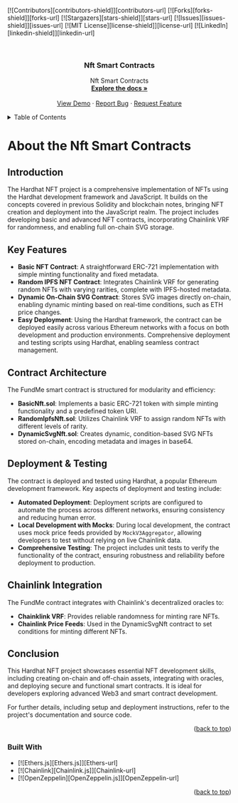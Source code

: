 <a id="readme-top"></a>

<!-- PROJECT SHIELDS -->
<!--
*** I'm using markdown "reference style" links for readability.
*** Reference links are enclosed in brackets [ ] instead of parentheses ( ).
*** See the bottom of this document for the declaration of the reference variables
*** for contributors-url, forks-url, etc. This is an optional, concise syntax you may use.
*** https://www.markdownguide.org/basic-syntax/#reference-style-links
-->

[![Contributors][contributors-shield]][contributors-url]
[![Forks][forks-shield]][forks-url]
[![Stargazers][stars-shield]][stars-url]
[![Issues][issues-shield]][issues-url]
[![MIT License][license-shield]][license-url]
[![LinkedIn][linkedin-shield]][linkedin-url]

<!-- PROJECT LOGO -->
<br />
<div align="center">
 

<h3 align="center">Nft Smart Contracts</h3>

  <p align="center">
    Nft Smart Contracts

<br />
<a href="https://github.com/io10-0x/hardhat-nft-fcc"><strong>Explore the docs »</strong></a>
<br />
<br />
<a href="https://github.com/io10-0x/hardhat-nft-fcc">View Demo</a>
·
<a href="https://github.com/io10-0x/hardhat-nft-fcc/issues/new?labels=bug&template=bug-report---.md">Report Bug</a>
·
<a href="https://github.com/io10-0x/hardhat-nft-fcc/issues/new?labels=enhancement&template=feature-request---.md">Request Feature</a>

  </p>
</div>

<!-- TABLE OF CONTENTS -->
<details>
  <summary>Table of Contents</summary>
  <ol>
    <li>
      <a href="#about-the-project">About The Project</a>
      <ul>
        <li><a href="#built-with">Built With</a></li>
      </ul>
    </li>
    <li>
      <a href="#getting-started">Getting Started</a>
      <ul>
        <li><a href="#prerequisites">Prerequisites</a></li>
        <li><a href="#installation">Installation</a></li>
      </ul>
    </li>
    <li><a href="#usage">Usage</a></li>
    <li><a href="#roadmap">Roadmap</a></li>
    <li><a href="#contributing">Contributing</a></li>
    <li><a href="#license">License</a></li>
    <li><a href="#contact">Contact</a></li>
    <li><a href="#acknowledgments">Acknowledgments</a></li>
  </ol>
</details>

<!-- ABOUT THE PROJECT -->

# About the Nft Smart Contracts

## Introduction

The Hardhat NFT project is a comprehensive implementation of NFTs using the Hardhat development framework and JavaScript. It builds on the concepts covered in previous Solidity and blockchain notes, bringing NFT creation and deployment into the JavaScript realm. The project includes developing basic and advanced NFT contracts, incorporating Chainlink VRF for randomness, and enabling full on-chain SVG storage.

## Key Features

- **Basic NFT Contract**: A straightforward ERC-721 implementation with simple minting functionality and fixed metadata.
- **Random IPFS NFT Contract**: Integrates Chainlink VRF for generating random NFTs with varying rarities, complete with IPFS-hosted metadata.
- **Dynamic On-Chain SVG Contract**: Stores SVG images directly on-chain, enabling dynamic minting based on real-time conditions, such as ETH price changes.
- **Easy Deployment**: Using the Hardhat framework, the contract can be deployed easily across various Ethereum networks with a focus on both development and production environments. Comprehensive deployment and testing scripts using Hardhat, enabling seamless contract management.

## Contract Architecture

The FundMe smart contract is structured for modularity and efficiency:

- **BasicNft.sol**: Implements a basic ERC-721 token with simple minting functionality and a predefined token URI.
- **RandomIpfsNft.sol**: Utilizes Chainlink VRF to assign random NFTs with different levels of rarity.
- **DynamicSvgNft.sol**: Creates dynamic, condition-based SVG NFTs stored on-chain, encoding metadata and images in base64.

## Deployment & Testing

The contract is deployed and tested using Hardhat, a popular Ethereum development framework. Key aspects of deployment and testing include:

- **Automated Deployment**: Deployment scripts are configured to automate the process across different networks, ensuring consistency and reducing human error.
- **Local Development with Mocks**: During local development, the contract uses mock price feeds provided by `MockV3Aggregator`, allowing developers to test without relying on live Chainlink data.
- **Comprehensive Testing**: The project includes unit tests to verify the functionality of the contract, ensuring robustness and reliability before deployment to production.

## Chainlink Integration

The FundMe contract integrates with Chainlink's decentralized oracles to:

- **Chainklink VRF**: Provides reliable randomness for minting rare NFTs.
- **Chainlink Price Feeds**: Used in the DynamicSvgNft contract to set conditions for minting different NFTs.

## Conclusion

This Hardhat NFT project showcases essential NFT development skills, including creating on-chain and off-chain assets, integrating with oracles, and deploying secure and functional smart contracts. It is ideal for developers exploring advanced Web3 and smart contract development.

For further details, including setup and deployment instructions, refer to the project's documentation and source code.

<p align="right">(<a href="#readme-top">back to top</a>)</p>

### Built With

- [![Ethers.js][Ethers.js]][Ethers-url]
- [![Chainlink][Chainlink.js]][Chainlink-url]
- [![OpenZeppelin][OpenZeppelin.js]][OpenZeppelin-url]

<p align="right">(<a href="#readme-top">back to top</a>)</p>
